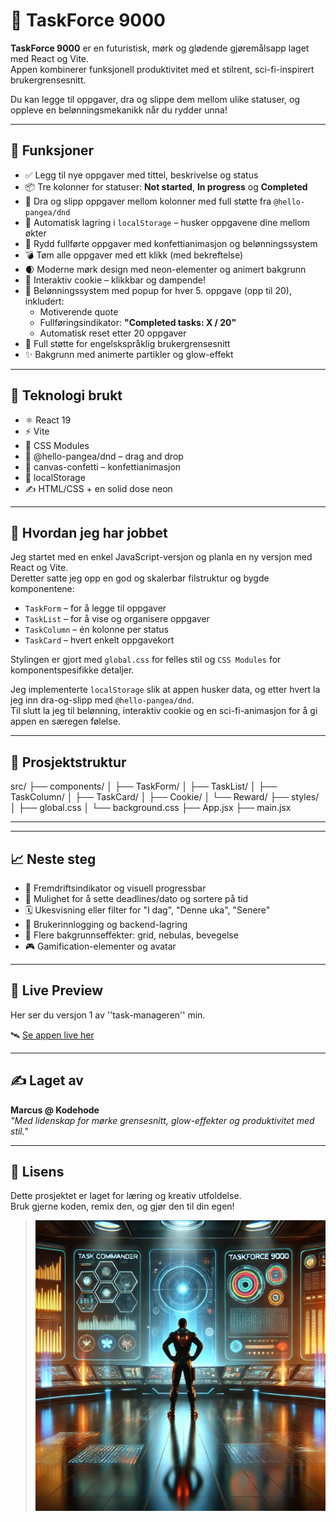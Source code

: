 # 🚀 TaskForce 9000

**TaskForce 9000** er en futuristisk, mørk og glødende gjøremålsapp laget med React og Vite.  
Appen kombinerer funksjonell produktivitet med et stilrent, sci-fi-inspirert brukergrensesnitt.

Du kan legge til oppgaver, dra og slippe dem mellom ulike statuser, og oppleve en belønningsmekanikk når du rydder unna!

---

## 🔧 Funksjoner

- ✅ Legg til nye oppgaver med tittel, beskrivelse og status
- 📦 Tre kolonner for statuser: **Not started**, **In progress** og **Completed**
- 🎯 Dra og slipp oppgaver mellom kolonner med full støtte fra `@hello-pangea/dnd`
- 💾 Automatisk lagring i `localStorage` – husker oppgavene dine mellom økter
- 🎉 Rydd fullførte oppgaver med konfettianimasjon og belønningssystem
- 💣 Tøm alle oppgaver med ett klikk (med bekreftelse)
- 🌒 Moderne mørk design med neon-elementer og animert bakgrunn
- 🍪 Interaktiv cookie – klikkbar og dampende!
- 🌟 Belønningssystem med popup for hver 5. oppgave (opp til 20), inkludert:
  - Motiverende quote
  - Fullføringsindikator: **"Completed tasks: X / 20"**
  - Automatisk reset etter 20 oppgaver
- 🧠 Full støtte for engelskspråklig brukergrensesnitt
- ✨ Bakgrunn med animerte partikler og glow-effekt

---

## 🧪 Teknologi brukt

- ⚛️ React 19
- ⚡ Vite
- 🎨 CSS Modules
- 🧲 @hello-pangea/dnd – drag and drop
- 🎊 canvas-confetti – konfettianimasjon
- 💽 localStorage
- ✍️ HTML/CSS + en solid dose neon

---

## 🧠 Hvordan jeg har jobbet

Jeg startet med en enkel JavaScript-versjon og planla en ny versjon med React og Vite.  
Deretter satte jeg opp en god og skalerbar filstruktur og bygde komponentene:

- `TaskForm` – for å legge til oppgaver
- `TaskList` – for å vise og organisere oppgaver
- `TaskColumn` – én kolonne per status
- `TaskCard` – hvert enkelt oppgavekort

Stylingen er gjort med `global.css` for felles stil og `CSS Modules` for komponentspesifikke detaljer.

Jeg implementerte `localStorage` slik at appen husker data, og etter hvert la jeg inn dra-og-slipp med `@hello-pangea/dnd`.  
Til slutt la jeg til belønning, interaktiv cookie og en sci-fi-animasjon for å gi appen en særegen følelse.

---

## 🧱 Prosjektstruktur
src/ ├── components/ │ ├── TaskForm/ │ ├── TaskList/ │ ├── TaskColumn/ │ ├── TaskCard/ │ ├── Cookie/ │ └── Reward/ ├── styles/ │ ├── global.css │ └── background.css ├── App.jsx ├── main.jsx

---


---

## 📈 Neste steg

- 🔁 Fremdriftsindikator og visuell progressbar
- 🧠 Mulighet for å sette deadlines/dato og sortere på tid
- 🗓️ Ukesvisning eller filter for "I dag", "Denne uka", "Senere"
- 🔐 Brukerinnlogging og backend-lagring
- 🌌 Flere bakgrunnseffekter: grid, nebulas, bevegelse
- 🎮 Gamification-elementer og avatar

---

## 📸 Live Preview

  Her ser du versjon 1 av ''task-manageren'' min.

🛰️ [Se appen live her](https://marcus-kodehode.github.io/CRUDProject/)

---

## ✍️ Laget av

**Marcus @ Kodehode**  
_"Med lidenskap for mørke grensesnitt, glow-effekter og produktivitet med stil."_

---

## 📄 Lisens

Dette prosjektet er laget for læring og kreativ utfoldelse.  
Bruk gjerne koden, remix den, og gjør den til din egen!


> ![TaskForce9000 Preview](./src/assets/images/taskforce-9000.webp)
